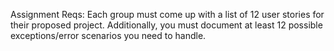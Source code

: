 Assignment Reqs:
Each group must come up with a list of 12 user stories for their proposed project. Additionally, you must document at least 12 possible exceptions/error scenarios you need to handle. 

